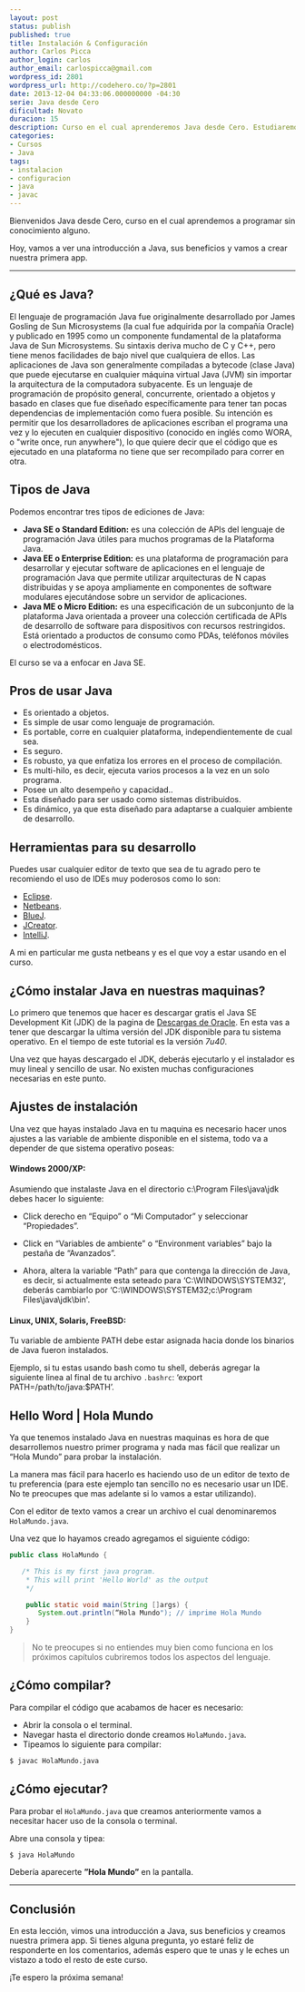 ```yaml
---
layout: post
status: publish
published: true
title: Instalación & Configuración
author: Carlos Picca
author_login: carlos
author_email: carlospicca@gmail.com
wordpress_id: 2801
wordpress_url: http://codehero.co/?p=2801
date: 2013-12-04 04:33:06.000000000 -04:30
serie: Java desde Cero
dificultad: Novato
duracion: 15
description: Curso en el cual aprenderemos Java desde Cero. Estudiaremos todo lo relacionado con la instalación y configuración que necesitamos para desarrollar una app.
categories:
- Cursos
- Java
tags:
- instalacion
- configuracion
- java
- javac
---
```

<p>Bienvenidos Java desde Cero, curso en el cual aprendemos a programar sin conocimiento alguno.</p>

<p>Hoy, vamos a ver una introducción a Java, sus beneficios y vamos a crear nuestra primera app.</p>

<hr />

<h2>¿Qué es Java?</h2>

<p>El lenguaje de programación Java fue originalmente desarrollado por James Gosling de Sun Microsystems (la cual fue adquirida por la compañía Oracle) y publicado en 1995 como un componente fundamental de la plataforma Java de Sun Microsystems. Su sintaxis deriva mucho de C y C++, pero tiene menos facilidades de bajo nivel que cualquiera de ellos. Las aplicaciones de Java son generalmente compiladas a bytecode (clase Java) que puede ejecutarse en cualquier máquina virtual Java (JVM) sin importar la arquitectura de la computadora subyacente. Es un lenguaje de programación de propósito general, concurrente, orientado a objetos y basado en clases que fue diseñado específicamente para tener tan pocas dependencias de implementación como fuera posible. Su intención es permitir que los desarrolladores de aplicaciones escriban el programa una vez y lo ejecuten en cualquier dispositivo (conocido en inglés como WORA, o "write once, run anywhere"), lo que quiere decir que el código que es ejecutado en una plataforma no tiene que ser recompilado para correr en otra.</p>

<h2>Tipos de Java</h2>

<p>Podemos encontrar tres tipos de ediciones de Java:</p>

<ul>
<li><strong>Java SE o Standard Edition:</strong> es una colección de APIs del lenguaje de programación Java útiles para muchos programas de la Plataforma Java.</li>
<li><strong>Java EE o Enterprise Edition:</strong> es una plataforma de programación para desarrollar y ejecutar software de aplicaciones en el lenguaje de programación Java que permite utilizar arquitecturas de N capas distribuidas y se apoya ampliamente en componentes de software modulares ejecutándose sobre un servidor de aplicaciones.</li>
<li><strong>Java ME o Micro Edition:</strong> es una especificación de un subconjunto de la plataforma Java orientada a proveer una colección certificada de APIs de desarrollo de software para dispositivos con recursos restringidos. Está orientado a productos de consumo como PDAs, teléfonos móviles o electrodomésticos.</li>
</ul>

<p>El curso se va a enfocar en Java SE.</p>

<h2>Pros de usar Java</h2>

<ul>
<li>Es orientado a objetos.</li>
<li>Es simple de usar como lenguaje de programación.</li>
<li>Es portable, corre en cualquier plataforma, independientemente de cual sea.</li>
<li>Es seguro.</li>
<li>Es robusto, ya que enfatiza los errores en el proceso de compilación.</li>
<li>Es multi-hilo, es decir, ejecuta varios procesos a la vez en un solo programa.</li>
<li>Posee un alto desempeño y capacidad..</li>
<li>Esta diseñado para ser usado como sistemas distribuidos.</li>
<li>Es dinámico, ya que esta diseñado para adaptarse a cualquier ambiente de desarrollo. </li>
</ul>

<h2>Herramientas para su desarrollo</h2>

<p>Puedes usar cualquier editor de texto que sea de tu agrado pero te recomiendo el uso de IDEs muy poderosos como lo son:</p>

<ul>
<li><a href="http://www.eclipse.org/">Eclipse</a>.</li>
<li><a href="https://netbeans.org/">Netbeans</a>.</li>
<li><a href="http://www.bluej.org/">BlueJ</a>.</li>
<li><a href="http://www.jcreator.com/">JCreator</a>.</li>
<li><a href="http://www.jetbrains.com/idea/">IntelliJ</a>.</li>
</ul>

<p>A mi en particular me gusta netbeans y es el que voy a estar usando en el curso.</p>

<h2>¿Cómo instalar Java en nuestras maquinas?</h2>

<p>Lo primero que tenemos que hacer es descargar gratis el Java SE Development Kit (JDK) de la pagina de <a href="http://www.oracle.com/technetwork/java/javase/downloads/java-archive-downloads-javase7-521261.html#jdk-7u40-oth-JPR">Descargas de Oracle</a>. En esta vas a tener que descargar la ultima versión del JDK disponible para tu sistema operativo. En el tiempo de este tutorial es la versión <em>7u40</em>.</p>

<p>Una vez que hayas descargado el JDK, deberás ejecutarlo y el instalador es muy lineal y sencillo de usar. No existen muchas configuraciones necesarias en este punto.</p>

<h2>Ajustes de instalación</h2>

<p>Una vez que hayas instalado Java en tu maquina es necesario hacer unos ajustes a las variable de ambiente disponible en el sistema, todo va a depender de que sistema operativo poseas:</p>

<h4>Windows 2000/XP:</h4>

<p>Asumiendo que instalaste Java en el directorio c:\Program Files\java\jdk debes hacer lo siguiente:</p>

<ul>
<li><p>Click derecho en “Equipo” o “Mi Computador” y seleccionar “Propiedades”.</p></li>
<li><p>Click en “Variables de ambiente” o “Environment variables” bajo la pestaña de “Avanzados”.</p></li>
<li><p>Ahora, altera la variable “Path” para que contenga la dirección de Java, es decir, si actualmente esta seteado para ‘C:\WINDOWS\SYSTEM32', deberás cambiarlo por ‘C:\WINDOWS\SYSTEM32;c:\Program Files\java\jdk\bin'.</p></li>
</ul>

<h4>Linux, UNIX, Solaris, FreeBSD:</h4>

<p>Tu variable de ambiente PATH debe estar asignada hacia donde los binarios de Java fueron instalados.</p>

<p>Ejemplo, si tu estas usando bash como tu shell, deberás agregar la siguiente linea al final de tu archivo <code>.bashrc</code>: ‘export PATH=/path/to/java:$PATH’.</p>

<h2>Hello Word | Hola Mundo</h2>

<p>Ya que tenemos instalado Java en nuestras maquinas es hora de que desarrollemos nuestro primer programa y nada mas fácil que realizar un “Hola Mundo” para probar la instalación.</p>

<p>La manera mas fácil para hacerlo es haciendo uso de un editor de texto de tu preferencia (para este ejemplo tan sencillo no es necesario usar un IDE. No te preocupes que mas adelante si lo vamos a estar utilizando).</p>

<p>Con el editor de texto vamos a crear un archivo el cual denominaremos <code>HolaMundo.java</code>.</p>

<p>Una vez que lo hayamos creado agregamos el siguiente código:</p>

```java
public class HolaMundo {

   /* This is my first java program.
    * This will print 'Hello World' as the output
    */

    public static void main(String []args) {
       System.out.println(“Hola Mundo"); // imprime Hola Mundo
    }
}
```

<blockquote>
  <p>No te preocupes si no entiendes muy bien como funciona en los próximos capítulos cubriremos todos los aspectos del lenguaje.</p>
</blockquote>

<h2>¿Cómo compilar?</h2>

<p>Para compilar el código que acabamos de hacer es necesario:</p>

<ul>
<li>Abrir la consola o el terminal.</li>
<li>Navegar hasta el directorio donde creamos <code>HolaMundo.java</code>.</li>
<li>Tipeamos lo siguiente para compilar:</li>
</ul>

```bash
$ javac HolaMundo.java
```

<h2>¿Cómo ejecutar?</h2>

<p>Para probar el <code>HolaMundo.java</code> que creamos anteriormente vamos a necesitar hacer uso de la consola o terminal.</p>

<p>Abre una consola y tipea:</p>

```bash
$ java HolaMundo
```

<p>Debería aparecerte <strong>”Hola Mundo”</strong> en la pantalla.</p>

<hr />

<h2>Conclusión</h2>

<p>En esta lección, vimos una introducción a Java, sus beneficios y creamos nuestra primera app. Si tienes alguna pregunta, yo estaré feliz de responderte en los comentarios, además espero que te unas y le eches un vistazo a todo el resto de este curso.</p>

<p>¡Te espero la próxima semana!</p>
